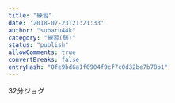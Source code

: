 ```yaml
---
title: "練習"
date: '2018-07-23T21:21:33'
author: "subaru44k"
category: "練習(弱)"
status: "publish"
allowComments: true
convertBreaks: false
entryHash: "0fe9bd6a1f0904f9cf7c0d32be7b78b1"
---
```

32分ジョグ
